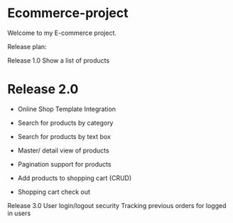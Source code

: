 # Ecommerce-project

Welcome to my E-commerce project.

Release plan:

Release 1.0
Show a list of products

# Release 2.0

- Online Shop Template Integration

- Search for products by category

- Search for products by text box

- Master/ detail view of products

- Pagination support for products

- Add products to shopping cart (CRUD)

- Shopping cart check out

Release 3.0
User login/logout security
Tracking previous orders for logged in users
